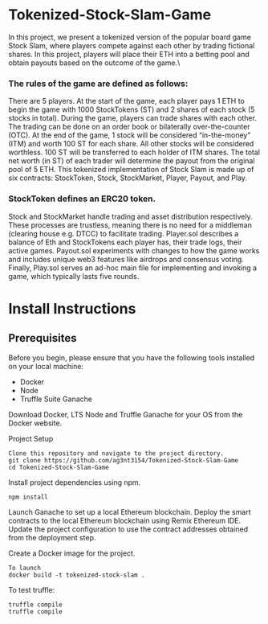 # Tokenized-Stock-Slam-Game
In this project, we present a tokenized version of the popular board game Stock Slam, where players compete against each other by trading fictional shares. In this project, players will place their ETH into a betting pool and obtain payouts based on the outcome of the game.\

### The rules of the game are defined as follows:

There are 5 players.
At the start of the game, each player pays 1 ETH to begin the game with 1000 StockTokens (ST) and 2 shares of each stock (5 stocks in total).
During the game, players can trade shares with each other. The trading can be done on an order book or bilaterally over-the-counter (OTC).
At the end of the game, 1 stock will be considered “in-the-money” (ITM) and worth 100 ST for each share. All other stocks will be considered worthless. 100 ST will be transferred to each holder of ITM shares.
The total net worth (in ST) of each trader will determine the payout from the original pool of 5 ETH.
This tokenized implementation of Stock Slam is made up of six contracts: StockToken, Stock, StockMarket, Player, Payout, and Play.

### StockToken defines an ERC20 token.
Stock and StockMarket handle trading and asset distribution respectively. These processes are trustless, meaning there is no need for a middleman (clearing house e.g. DTCC) to facilitate trading.
Player.sol describes a balance of Eth and StockTokens each player has, their trade logs, their active games.
Payout.sol experiments with changes to how the game works and includes unique web3 features like airdrops and consensus voting.
Finally, Play.sol serves an ad-hoc main file for implementing and invoking a game, which typically lasts five rounds.

# Install Instructions
## Prerequisites
Before you begin, please ensure that you have the following tools installed on your local machine:
- Docker
- Node
- Truffle Suite Ganache

Download Docker, LTS Node and Truffle Ganache for your OS from the Docker website.

Project Setup
```
Clone this repository and navigate to the project directory.
git clone https://github.com/ag3nt3154/Tokenized-Stock-Slam-Game
cd Tokenized-Stock-Slam-Game
```

Install project dependencies using npm.
```
npm install
```
Launch Ganache to set up a local Ethereum blockchain.
Deploy the smart contracts to the local Ethereum blockchain using Remix Ethereum IDE.
Update the project configuration to use the contract addresses obtained from the deployment step.


Create a Docker image for the project.
```
To launch 
docker build -t tokenized-stock-slam .
```
To test truffle: 
```
truffle compile 
truffle compile
```

